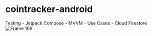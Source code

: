 # cointracker-android
Testing - Jetpack Compose - MVVM - Use Cases - Cloud Firestore
![Frame 109](https://user-images.githubusercontent.com/123986081/219872952-5d656879-62f2-4bf6-8f1c-3ea7dfd00357.jpg)
